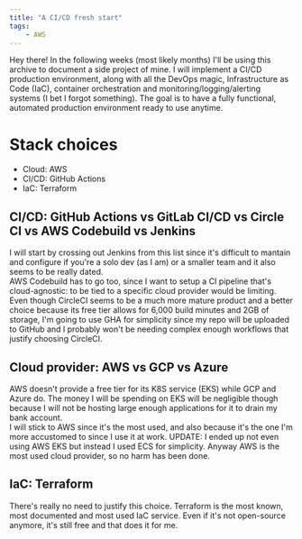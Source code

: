 ```yaml
---
title: "A CI/CD fresh start"
tags:
    - AWS
---
```


Hey there! In the following weeks (most likely months) I'll be using this archive to document a side project of mine. I will implement a CI/CD production environment, along with all the DevOps magic, Infrastructure as Code (IaC), container orchestration and monitoring/logging/alerting systems (I bet I forgot something). The goal is to have a fully functional, automated production environment ready to use anytime. 

# Stack choices
- Cloud: AWS
- CI/CD: GitHub Actions
- IaC: Terraform

## CI/CD: GitHub Actions vs GitLab CI/CD vs Circle CI vs AWS Codebuild vs Jenkins
I will start by crossing out Jenkins from this list since it's difficult to mantain and configure if you're a solo dev (as I am) or a smaller team and it also seems to be really dated. <br>
AWS Codebuild has to go too, since I want to setup a CI pipeline that's cloud-agnostic: to be tied to a specific cloud provider would be limiting. <br>
Even though CircleCI seems to be a much more mature product and a better choice because its free tier allows for 6,000 build minutes and 2GB of storage, I'm going to use GHA for simplicity since my repo will be uploaded to GitHub and I probably won't be needing complex enough workflows that justify choosing CircleCI. 

## Cloud provider: AWS vs GCP vs Azure
AWS doesn't provide a free tier for its K8S service (EKS) while GCP and Azure do. The money I will be spending on EKS will be negligible though because I will not be hosting large enough applications for it to drain my bank account. <br>
I will stick to AWS since it's the most used, and also because it's the one I'm more accustomed to since I use it at work. 
UPDATE: I ended up not even using AWS EKS but instead I used ECS for simplicity. Anyway AWS is the most used cloud provider, so no harm has been done. 

## IaC: Terraform
There's really no need to justify this choice. Terraform is the most known, most documented and most used IaC service. Even if it's not open-source anymore, it's still free and that does it for me. 
